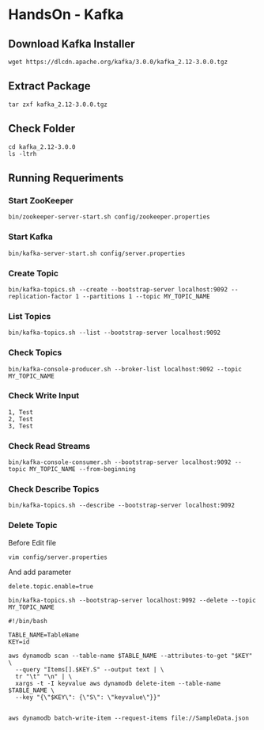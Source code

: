 # HandsOn - Kafka


## Download Kafka Installer

```
wget https://dlcdn.apache.org/kafka/3.0.0/kafka_2.12-3.0.0.tgz
```


## Extract Package

```
tar zxf kafka_2.12-3.0.0.tgz
```

## Check Folder

```
cd kafka_2.12-3.0.0
ls -ltrh
```

## Running Requeriments

### Start ZooKeeper

```
bin/zookeeper-server-start.sh config/zookeeper.properties
```

### Start Kafka

```
bin/kafka-server-start.sh config/server.properties
```

### Create Topic

```
bin/kafka-topics.sh --create --bootstrap-server localhost:9092 --replication-factor 1 --partitions 1 --topic MY_TOPIC_NAME
```

### List Topics

```
bin/kafka-topics.sh --list --bootstrap-server localhost:9092
```

### Check Topics

```
bin/kafka-console-producer.sh --broker-list localhost:9092 --topic MY_TOPIC_NAME

```

### Check Write Input

```
1, Test
2, Test
3, Test
```

### Check Read Streams

```
bin/kafka-console-consumer.sh --bootstrap-server localhost:9092 --topic MY_TOPIC_NAME --from-beginning
```

### Check Describe Topics

```
bin/kafka-topics.sh --describe --bootstrap-server localhost:9092
```

### Delete Topic

Before Edit file

```
vim config/server.properties
```

And add parameter

```
delete.topic.enable=true
```

```
bin/kafka-topics.sh --bootstrap-server localhost:9092 --delete --topic MY_TOPIC_NAME
```



```
#!/bin/bash

TABLE_NAME=TableName
KEY=id

aws dynamodb scan --table-name $TABLE_NAME --attributes-to-get "$KEY" \
  --query "Items[].$KEY.S" --output text | \
  tr "\t" "\n" | \
  xargs -t -I keyvalue aws dynamodb delete-item --table-name $TABLE_NAME \
  --key "{\"$KEY\": {\"S\": \"keyvalue\"}}"
  
```

```
aws dynamodb batch-write-item --request-items file://SampleData.json
```
